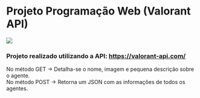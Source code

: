 # Projeto Programação Web (Valorant API)

<img src="https://i.imgur.com/FX4m9ad.jpegg"/> 

### Projeto realizado utilizando a API: <a>https://valorant-api.com/</a>

No método GET -> Detalha-se o nome, imagem e pequena descrição sobre o agente. <br>
No método POST -> Retorna um JSON com as informações de todos os agentes.
